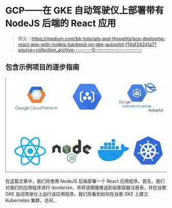 # GCP——在 GKE 自动驾驶仪上部署带有 NodeJS 后端的 React 应用

> 原文：<https://medium.com/bb-tutorials-and-thoughts/gcp-deploying-react-app-with-nodejs-backend-on-gke-autopilot-f14af242d1a7?source=collection_archive---------0----------------------->

## 包含示例项目的逐步指南

![](img/d9ef42b57976b6d385c691625274dd3a.png)

在这篇文章中，我们将使用 NodeJS 后端部署一个 React 应用程序。首先，我们对我们的应用程序进行 dockerize，并将该图像推送到谷歌容器注册表，并在谷歌 GKE 自动驾驶仪上运行该应用程序。我们将看到如何在谷歌 GKE 上建立 Kubernetes 集群，访问…